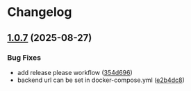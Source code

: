 # Changelog

## [1.0.7](https://github.com/MaxOpperman/Lehmer/compare/v1.0.6...v1.0.7) (2025-08-27)


### Bug Fixes

* add release please workflow ([354d696](https://github.com/MaxOpperman/Lehmer/commit/354d6961f949d39a84898321ef6ffa8c3eab243a))
* backend url can be set in docker-compose.yml ([e2b4dc8](https://github.com/MaxOpperman/Lehmer/commit/e2b4dc83047a87091c52e74653ddc03a770fec52))
